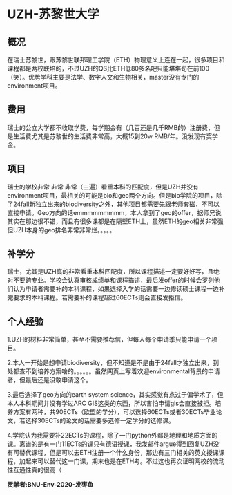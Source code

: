 # UZH-苏黎世大学

## 概况

在瑞士苏黎世，跟苏黎世联邦理工学院（ETH）物理意义上连在一起，很多项目和课程都是两校联培的，不过UZH的QS比ETH低80多名吧只能堪堪苟在前100（笑）。优势学科主要是法学、数字人文和生物相关，master没有专门的environment项目。

## 费用

瑞士的公立大学都不收取学费，每学期会有（几百还是几千RMB的）注册费，但是生活费尤其是苏黎世的生活费非常高，大概15到20w RMB/年。没发现有奖学金。

## 项目

瑞士的学校非常 非常 非常（三遍）看重本科的匹配度，但是UZH并没有environment项目，最相关的可能是bio和geo两个方向。但是bio学院的项目，除了24fall新独立出来的biodiversity之外，其他项目都需要先跟老师套磁，不可以直接申请。Geo方向的话emmmmmmmmm，本人拿到了geo的offer，据师兄说其实在那边很不错，而且有很多课都是在隔壁ETH上，虽然ETH的geo相关非常强但UZH本身的geo排名非常非常烂。。。。。

## 补学分

瑞士，尤其是UZH真的非常看重本科匹配度，所以课程描述一定要好好写，且绝对不要跨专业。学校会认真审核成绩单和课程描述，最后发offer的时候会罗列他们认为申请者需要补的本科课程，如果选择入学的话需要一边修读硕士课程一边补完要求的本科课程。若需要补的课程超过60ECTs则会直接发拒信。

## 个人经验

1.UZH的材料非常简单，甚至不需要推荐信，但每人每个申请季只能申请一个项目。

2.本人一开始是想申请biodiversity，但不知道是不是由于24fall才独立出来，到处都查不到培养方案啥的。。。。。。虽然网页上写着欢迎environmental背景的申请者，但最后还是没敢申请这个。

3.最后选择了geo方向的earth system science，其实感觉有点过于偏学术了，但本人本科期间并没有学过ARC GIS这类的东西，所以害怕申请gis会直接被拒。培养方案有两种，共90ECTs（欧盟的学分），可以选择60ECTs或者30ECTs毕业论文，若选择30ECTs的论文的话需要多选修一定学分的选修课。

4.学院认为我需要补22ECTs的课程，除了一门python外都是地理和地质方面的课。离谱的是有一门11ECTs的课只有德语授课，我发邮件argue得到回复UZH没有可替代课程，但是可以去ETH注册一个什么身份，那边有三门相关的英文授课课程，加起来可以替代这一门课，期末也是在ETH考。不过这也再次证明两校的流动性互通性真的很高（


**贡献者:BNU-Env-2020-发枣鱼**